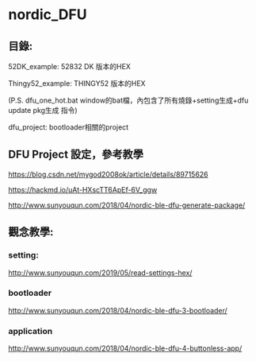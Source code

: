 # nordic_DFU
## 目錄:

52DK_example:     52832 DK 版本的HEX

Thingy52_example: THINGY52 版本的HEX

(P.S. dfu_one_hot.bat window的bat檔，內包含了所有燒錄+setting生成+dfu update pkg生成 指令)

dfu_project:      bootloader相關的project

## DFU Project 設定，參考教學

https://blog.csdn.net/mygod2008ok/article/details/89715626

https://hackmd.io/uAt-HXscTT6ApEf-6V_ggw

http://www.sunyouqun.com/2018/04/nordic-ble-dfu-generate-package/

## 觀念教學:
### setting:
http://www.sunyouqun.com/2019/05/read-settings-hex/
### bootloader
http://www.sunyouqun.com/2018/04/nordic-ble-dfu-3-bootloader/
### application
http://www.sunyouqun.com/2018/04/nordic-ble-dfu-4-buttonless-app/
